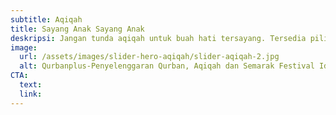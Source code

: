 ```yaml
---
subtitle: Aqiqah
title: Sayang Anak Sayang Anak
deskripsi: Jangan tunda aqiqah untuk buah hati tersayang. Tersedia pilihan sembelih sendiri maupun dalam bentuk rice box.
image:
  url: /assets/images/slider-hero-aqiqah/slider-aqiqah-2.jpg
  alt: Qurbanplus-Penyelenggaran Qurban, Aqiqah dan Semarak Festival Idul Adha di Jakarta
CTA:
  text:
  link:
---
```

